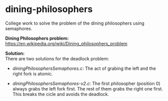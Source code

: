 # dining-philosophers
College work to solve the problem of the dining philosophers using semaphores.

**Dining Philosophers problem:**<br>
https://en.wikipedia.org/wiki/Dining_philosophers_problem

**Solution:**<br>
There are two solutions for the deadlock problem:<br>
- *diningPhilosophersSemaphores.c*:
The act of grabing the left and the right fork is atomic. 

- *diningPhilosophersSemaphores-v2.c*: The first philosopher (position 0) always grabs the left fork first. The rest of them grabs the right one first. This breaks the cicle and avoids the deadlock.
